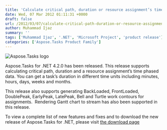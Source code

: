 ```yaml
---
title: 'Calculate critical path, duration or resource assignment’s time phased data and render project to stream'
date: Wed, 07 Mar 2012 01:11:31 +0000
draft: false
url: /2012/03/07/calculate-critical-path-duration-or-resource-assignment%e2%80%99s-time-phased-data-and-render-project-to-stream/
author: Muhammad Ijaz
summary: ''
tags: ['Muhammad Ijaz', '.NET', 'Microsoft Project', 'product release']
categories: ['Aspose.Tasks Product Family']
---
```


![Aspose.Tasks logo][1]

Aspose.Tasks for .NET 4.2.0 has been released. This release supports calculating critical path, duration and a resource assignment’s time phased data. You can get a task’s duration in different time units including minutes, hours, days, weeks and months.

This release also supports generating BackLoaded, FrontLoaded, DoublePeak, EarlyPeak, LatePeak, Bell and Turtle work contours for assignments.  Rendering Gantt chart to stream has also been supported in this release.

To view a complete list of new features and fixes and to download the new release of Aspose.Tasks for .NET, please visit [the download page][2]




[1]: http://www.aspose.com/Images/aspose.tasks-logo2.jpg
[2]: http://www.aspose.com/community/files/51/.net-components/aspose.tasks-for-.net/default.aspx




